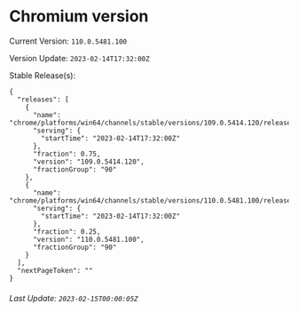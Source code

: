 # Chromium version

Current Version: `110.0.5481.100`

Version Update: `2023-02-14T17:32:00Z`

Stable Release(s):
```
{
  "releases": [
    {
      "name": "chrome/platforms/win64/channels/stable/versions/109.0.5414.120/releases/1676395920",
      "serving": {
        "startTime": "2023-02-14T17:32:00Z"
      },
      "fraction": 0.75,
      "version": "109.0.5414.120",
      "fractionGroup": "90"
    },
    {
      "name": "chrome/platforms/win64/channels/stable/versions/110.0.5481.100/releases/1676395920",
      "serving": {
        "startTime": "2023-02-14T17:32:00Z"
      },
      "fraction": 0.25,
      "version": "110.0.5481.100",
      "fractionGroup": "90"
    }
  ],
  "nextPageToken": ""
}
```

###### Last Update: `2023-02-15T00:00:05Z`
        